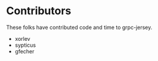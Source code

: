 # Contributors

These folks have contributed code and time to grpc-jersey.

- xorlev
- sypticus
- gfecher